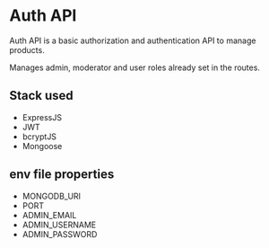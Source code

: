 # Auth API 

Auth API is a basic authorization and authentication API to manage products.

Manages admin, moderator and user roles already set in the routes.



## Stack used

- ExpressJS
- JWT
- bcryptJS
- Mongoose

## env file properties
- MONGODB_URI
- PORT
- ADMIN_EMAIL
- ADMIN_USERNAME
- ADMIN_PASSWORD

